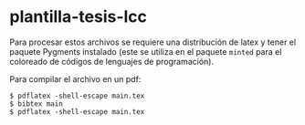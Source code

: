 # plantilla-tesis-lcc

Para procesar estos archivos se requiere una distribución de latex y tener el paquete Pygments instalado (este se utiliza en el paquete `minted` para el coloreado de códigos de lenguajes de programación).

Para compilar el archivo en un pdf:

```shell
$ pdflatex -shell-escape main.tex
$ bibtex main
$ pdflatex -shell-escape main.tex
```
